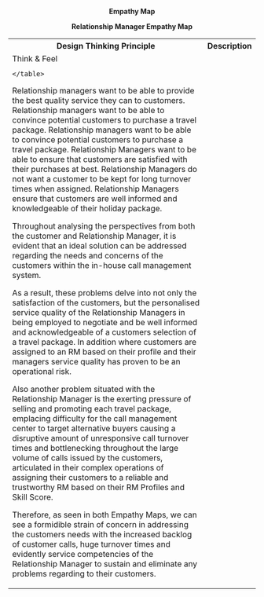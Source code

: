 <p align="center">
  <b>Empathy Map</b>
  
 <p align="center">
  <b>Relationship Manager Empathy Map</b>
  
  <p align="center">

<table style="width: 100%">
  <tr>
    <th>Design Thinking Principle</th>
    <th>Description</th>
  </tr>
  
  <tr>
  <td>Think & Feel
    
    </table>


Relationship managers want to be able to provide the best quality service they can to customers. Relationship managers want to be able to convince potential customers to purchase a travel package. Relationship managers want to be able to convince potential customers to purchase a travel package. Relationship Managers want to be able to ensure that customers are satisfied with their purchases at best. Relationship Managers do not want a customer to be kept for long turnover times when assigned. Relationship Managers ensure that customers are well informed and knowledgeable of their holiday package.


Throughout analysing the perspectives from both the customer and Relationship Manager, it is evident that an ideal solution can be 
addressed regarding the needs and concerns of the customers within the in-house call management system. 

As a result, these problems delve into not only the satisfaction of the customers, but the personalised service quality of the 
Relationship Managers in being employed to negotiate and be well informed and acknowledgeable of a customers selection 
of a travel package. In addition where customers are assigned to an RM based on their profile and their managers service quality has proven to be an operational risk. 

Also another problem situated with the Relationship Manager is the exerting pressure of selling and promoting each travel package, 
emplacing difficulty for the call management center to target alternative buyers causing a disruptive amount of unresponsive call turnover 
times and bottlenecking throughout the large volume of calls issued by the customers, articulated in their complex operations of
assigning their customers to a reliable and trustworthy RM based on their RM Profiles and Skill Score. 

Therefore, as seen in both Empathy Maps, we can see a formidible strain of concern in addressing the customers needs with the increased
backlog of customer calls, huge turnover times and evidently service competencies of the Relationship Manager to sustain and eliminate any 
problems regarding to their customers.

